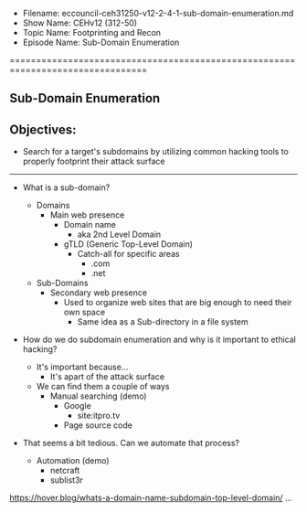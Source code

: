 - Filename: eccouncil-ceh31250-v12-2-4-1-sub-domain-enumeration.md
- Show Name: CEHv12 (312-50)
- Topic Name: Footprinting and Recon
- Episode Name: Sub-Domain Enumeration

================================================================================


Sub-Domain Enumeration
--------------------------------------------------------------------------------

Objectives:
--------------------------------------------------------------------------------
- Search for a target's subdomains by utilizing common hacking tools to
  properly footprint their attack surface
--------------------------------------------------------------------------------

+ What is a sub-domain?
  - Domains
    + Main web presence
      - Domain name
        + aka 2nd Level Domain
      - gTLD (Generic Top-Level Domain)
        + Catch-all for specific areas
          - .com
          - .net
  - Sub-Domains
    + Secondary web presence
      - Used to organize web sites that are big enough to need their own space
        + Same idea as a Sub-directory in a file system

+ How do we do subdomain enumeration and why is it important to ethical hacking?
  - It's important because...
    + It's apart of the attack surface
  - We can find them a couple of ways
    + Manual searching (demo)
      - Google
        + site:itpro.tv
      - Page source code
+ That seems a bit tedious. Can we automate that process?
    + Automation (demo)
      - netcraft
      - sublist3r






https://hover.blog/whats-a-domain-name-subdomain-top-level-domain/
...
